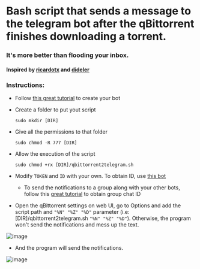 # Bash script that sends a message to the telegram bot after the qBittorrent finishes downloading a torrent.

### It's more better than flooding your inbox.

#### Inspired by [ricardotx](https://github.com/ricardotx/qbittorrent_telegram_notification) and [dideler](https://gist.github.com/dideler/85de4d64f66c1966788c1b2304b9caf1)

### Instructions:

* Follow [this great tutorial](https://www.thewindowsclub.com/how-to-create-a-simple-telegram-bot) to create your bot

* Create a folder to put yout script
    
    `sudo mkdir [DIR]`

 * Give all the permissions to that folder
   
   `sudo chmod -R 777 [DIR]`

* Allow the execution of the script

   `sudo chmod +rx [DIR]/qbittorrent2telegram.sh`

* Modify `TOKEN` and `ID` with your own. To obtain ID, use [this bot](https://t.me/myidbot)

   * To send the notifications to a group along with your other bots, follow this [great tutorial](https://sarafian.github.io/low-code/2020/03/24/create-private-telegram-chatbot.html) to obtain group chat ID

* Open the qBittorrent settings on web UI, go to Options and add the script path and `"%N" "%Z" "%D"` parameter (i.e: [DIR]/qbittorrent2telegram.sh `"%N" "%Z" "%D"`). Otherwise, the program won't send the notifications and mess up the text.

![image](https://i.imgur.com/MtzsP9U.png)

* And the program will send the notifications.

![image](https://i.imgur.com/V41zTYPh.png)
